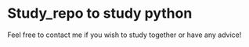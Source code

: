 # Study_repo to study python

Feel free to contact me if you wish to study together or have any advice!
